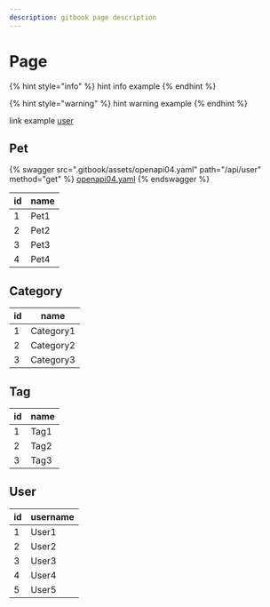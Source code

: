 ```yaml
---
description: gitbook page description
---
```


# Page

{% hint style="info" %}
hint info example
{% endhint %}

{% hint style="warning" %}
hint warning example
{% endhint %}

link example [user](./#user)

## Pet

{% swagger src=".gitbook/assets/openapi04.yaml" path="/api/user" method="get" %}
[openapi04.yaml](.gitbook/assets/openapi04.yaml)
{% endswagger %}

| id | name |
| -- | ---- |
| 1  | Pet1 |
| 2  | Pet2 |
| 3  | Pet3 |
| 4  | Pet4 |

## Category

| id | name      |
| -- | --------- |
| 1  | Category1 |
| 2  | Category2 |
| 3  | Category3 |

## Tag

| id | name |
| -- | ---- |
| 1  | Tag1 |
| 2  | Tag2 |
| 3  | Tag3 |

## User

| id | username |
| -- | -------- |
| 1  | User1    |
| 2  | User2    |
| 3  | User3    |
| 4  | User4    |
| 5  | User5    |
